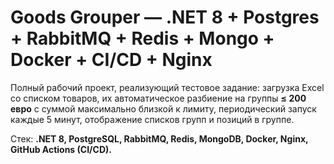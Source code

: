 
# Goods Grouper — .NET 8 + Postgres + RabbitMQ + Redis + Mongo + Docker + CI/CD + Nginx

Полный рабочий проект, реализующий тестовое задание: загрузка Excel со списком товаров, их автоматическое разбиение на группы **≤ 200 евро** с суммой максимально близкой к лимиту, периодический запуск каждые 5 минут, отображение списков групп и позиций в группе. 

Стек: **.NET 8, PostgreSQL, RabbitMQ, Redis, MongoDB, Docker, Nginx, GitHub Actions (CI/CD).**
